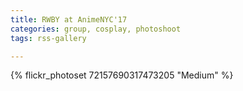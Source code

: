 ```yaml
---
title: RWBY at AnimeNYC'17
categories: group, cosplay, photoshoot
tags: rss-gallery

---
```


{% flickr_photoset 72157690317473205 "Medium" %}